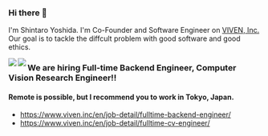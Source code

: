### Hi there 👋
I'm Shintaro Yoshida. I'm Co-Founder and Software Engineer on [VIVEN, Inc.](https://www.viven.co.jp) Our goal is to tackle the diffcult problem with good software and good ethics.

<!--
# Publish Python Library of Grad-CAM Tensorflow until April 15, 2021. 
# Publish Good Computer Vision Mdoel, DarkPose in Tensorflow  until April 30, 2021
-->
<a href="https://github.com/sht47/sht47">
  <img align="left" src="https://github-readme-stats.vercel.app/api?username=sht47&show_icons=true&theme=dracula&count_private=true" />
</a>
<a href="https://github.com/sht47/sht47">
  <img align="left" src="https://github-readme-stats.vercel.app/api/top-langs/?username=sht47&layout=compact&langs_count=8&count_private=true" />
</a>

### We are hiring Full-time Backend Engineer, Computer Vision Research Engineer!! 
#### Remote is possible, but I recommend you to work in Tokyo, Japan. 

- https://www.viven.inc/en/job-detail/fulltime-backend-engineer/ 
- https://www.viven.inc/en/job-detail/fulltime-cv-engineer/ 
